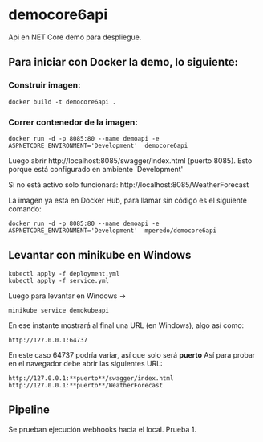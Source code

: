 # democore6api
Api en NET Core demo para despliegue.

## Para iniciar con Docker la demo, lo siguiente:

### Construir imagen:
```
docker build -t democore6api .  
```
### Correr contenedor de la imagen:
```
docker run -d -p 8085:80 --name demoapi -e ASPNETCORE_ENVIRONMENT='Development'  democore6api
```
Luego abrir http://localhost:8085/swagger/index.html (puerto 8085).
Esto porque está configurado en ambiente 'Development'

Si no está activo sólo funcionará: http://localhost:8085/WeatherForecast

La imagen ya está en Docker Hub, para llamar sin código es el siguiente comando:
```
docker run -d -p 8085:80 --name demoapi -e ASPNETCORE_ENVIRONMENT='Development'  mperedo/democore6api
```
## Levantar con minikube en Windows

```
kubectl apply -f deployment.yml
kubectl apply -f service.yml
```
Luego para levantar en Windows ->
```
minikube service demokubeapi
```
En ese instante mostrará al final una URL (en Windows), algo así como:
```
http://127.0.0.1:64737
```
En este caso 64737 podría variar, así que solo será **puerto**
Así para probar en el navegador debe abrir las siguientes URL:
```
http://127.0.0.1:**puerto**/swagger/index.html
http://127.0.0.1:**puerto**/WeatherForecast
```

## Pipeline

Se prueban ejecución webhooks hacia el local.
Prueba 1.
